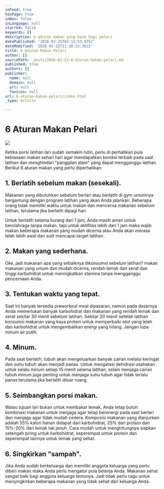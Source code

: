 ```yaml
---
inFeed: true
hasPage: true
inNav: false
inLanguage: null
starred: false
keywords: []
description: 6 aturan makan yang baik bagi pelari
datePublished: '2016-02-25T02:12:53.975Z'
dateModified: '2016-02-22T11:20:13.361Z'
title: 6 Aturan Makan Pelari
author: []
sourcePath: _posts/2016-02-22-6-aturan-makan-pelari.md
published: true
authors: []
publisher:
  name: null
  domain: null
  url: null
  favicon: null
url: 6-aturan-makan-pelari/index.html
_type: Article

---
```

# 6 Aturan Makan Pelari
![](https://the-grid-user-content.s3-us-west-2.amazonaws.com/f85ba675-f377-4760-b27f-acb00c74b099.jpg)

Ketika porsi latihan lari sudah semakin rutin, perlu di perhatikan pula kebiasaan makan sehari hari agar mendapatkan kondisi terbaik pada saat latihan dan menghindari "panggilan alam" yang dapat mengganggu latihan. Berikut 6 aturan makan yang perlu diperhatikan:

## 1\. Berlatih sebelum makan (sesekali).

Makanan yang dibutuhkan sebelum berlari atau berlatih di gym umumnya bergantung dengan program latihan yang akan Anda jalankan. Beberapa orang tidak memiliki waktu untuk makan dan mencerna makanan sebelum latihan, terutama jika berlatih dipagi hari.

Untuk berlatih selama kurang dari 1 jam, Anda masih aman untuk berolahraga tanpa makan. tapi untuk aktifitas lebih dari 1 jam maka wajib makan beberapa makanan yang mudah dicerna atau Anda akan merasa lelah lebih awal dan sulit mencapai target latihan.

## 2\. Makan yang sederhana.

Oke, jadi makanan apa yang sebaiknya dikonsumsi sebelum latihan? makan makanan yang umum dan mudah dicerna, rendah lemak dan serat dan tinggi karbohidrat untuk meningkatkan stamina tanpa mengganggu pencernaan Anda.

## 3\. Tentukan waktu yang tepat.

Saat ini banyak tersedia preworkout meal dipasaran, namun pada dasarnya Anda memerlukan banyak karbohidrat dan makanan yang rendah lemak dan serat sekitar 30 menit sebelum latihan. Sekitar 20 menit setelah latihan konsumsi makanan yang kaya protein untuk memperbaiki otot yang lelah dan karbohidrat untuk mengembalikan energi yang hilang. Jangan lupa minum air putih.

## 4\. Minum.

Pada saat berlatih, tubuh akan mengeluarkan banyak cairan melalui keringat dan suhu tubuh akan menjadi panas. Untuk mengatasi dehidrasi usahakan untuk selalu minum setiap 15 menit selama latihan, selain menjaga cairan tubuh minum juga penting untuk menjaga suhu tubuh agar tidak terlalu panas terutama jika berlatih diluar ruang.

## 5\. Seimbangkan porsi makan.

Walau tujuan lari bukan untuk membakar lemak, Anda tetap butuh kombinasi makanan untuk menjaga agar tetap berenergi pada saat berlari dan menjaga agar tidak mudah cedera. Komposisi makanan yang dianjurkan adalah 55% kalori harian didapat dari karbohidrat, 25% dari protein dan 15%-20% dari lemak tak jenuh. Cara mudah untuk menghitungnya siapkan setengah piring untuk karbohidrat, seperempat untuk protein dan seperempat lainnya untuk lemak yang sehat.

## 6\. Singkirkan "sampah".

Jika Anda sudah berkeluarga dan memiliki anggota keluarga yang perlu diberi makan maka Anda perlu mengatur pola belanja Anda. Makanan sehat sangat baik bagi anggota keluarga tentunya. Jadi tidak perlu ragu untuk menyingkirkan beberapa makanan yang tidak sehat dari keluarga Anda.